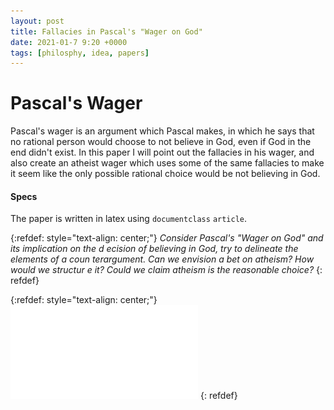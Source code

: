 ```yaml
---
layout: post
title: Fallacies in Pascal's "Wager on God"
date: 2021-01-7 9:20 +0000
tags: [philosphy, idea, papers]
---
```


# Pascal's Wager
Pascal's wager is an argument which Pascal makes, in which he says that no rational person would choose to not believe in God, even if God in the end didn't exist. In this paper I will point out the fallacies in his wager, and also create an atheist wager which uses some of the same fallacies to make it seem like the only possible rational choice would be not believing in God.

#### Specs
The paper is written in latex using `documentclass` `article`.


{:refdef: style="text-align: center;"}
*Consider Pascal's "Wager on God" and its implication on the d    ecision of believing in God, try to delineate the elements of a coun    terargument. Can we envision a bet on atheism? How would we structur    e it? Could we claim atheism is the reasonable choice?*
{: refdef}


{:refdef: style="text-align: center;"}
[![Download Link](/assets/posts/pascals-wager-on-god-fallacies/pascal-wager-on-god.pdf)](/assets/posts/pascals-wager-on-god-fallacies/pascal-wager-on-god.pdf)
{: refdef}
